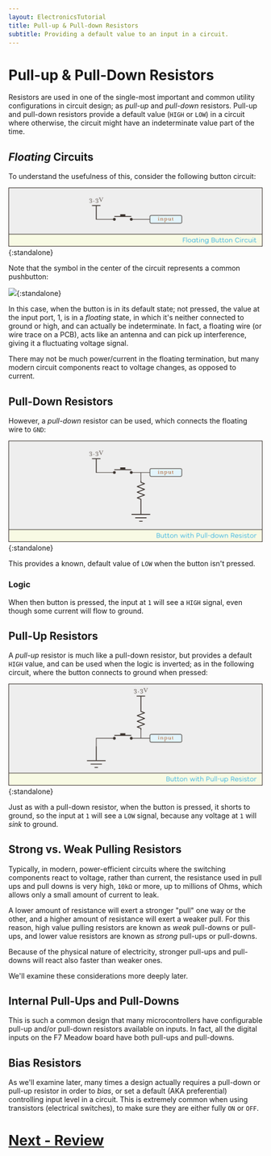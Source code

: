 ```yaml
---
layout: ElectronicsTutorial
title: Pull-up & Pull-down Resistors
subtitle: Providing a default value to an input in a circuit.
---
```


# Pull-up & Pull-Down Resistors

Resistors are used in one of the single-most important and common utility configurations in circuit design; as _pull-up_ and _pull-down_ resistors. Pull-up and pull-down resistors provide a default value (`HIGH` or `LOW`) in a circuit where otherwise, the circuit might have an indeterminate value part of the time.

## _Floating_ Circuits

To understand the usefulness of this, consider the following button circuit:

![](../Support_Files/Floating_Button_Circuit.svg){:standalone}

Note that the symbol in the center of the circuit represents a common pushbutton:

![](/Common_Files/Circuit_Symbols/Pushbutton.svg){:standalone}

In this case, when the button is in its default state; not pressed, the value at the input port, 1, is in a _floating_ state, in which it's neither connected to ground or high, and can actually be indeterminate. In fact, a floating wire (or wire trace on a PCB), acts like an antenna and can pick up interference, giving it a fluctuating voltage signal.

There may not be much power/current in the floating termination, but many modern circuit components react to voltage changes, as opposed to current.

## Pull-Down Resistors

However, a _pull-down_ resistor can be used, which connects the floating wire to `GND`:

![](../Support_Files/PullDown_Resistor_Circuit.svg){:standalone}

This provides a known, default value of `LOW` when the button isn't pressed.

### Logic

When then button is pressed, the input at `1` will see a `HIGH` signal, even though some current will flow to ground.

## Pull-Up Resistors

A _pull-up_ resistor is much like a pull-down resistor, but provides a default `HIGH` value, and can be used when the logic is inverted; as in the following circuit, where the button connects to ground when pressed:

![](../Support_Files/PullUp_Resistor_Circuit.svg){:standalone}

Just as with a pull-down resistor, when the button is pressed, it shorts to ground, so the input at `1` will see a `LOW` signal, because any voltage at `1` will _sink_ to ground.

## Strong vs. Weak Pulling Resistors

Typically, in modern, power-efficient circuits where the switching components react to voltage, rather than current, the resistance used in pull ups and pull downs is very high, `10kΩ` or more, up to millions of Ohms, which allows only a small amount of current to leak.

A lower amount of resistance will exert a stronger "pull" one way or the other, and a higher amount of resistance will exert a weaker pull. For this reason, high value pulling resistors are known as _weak_ pull-downs or pull-ups, and lower value resistors are known as _strong_ pull-ups or pull-downs.

Because of the physical nature of electricity, stronger pull-ups and pull-downs will react also faster than weaker ones.

We'll examine these considerations more deeply later.

## Internal Pull-Ups and Pull-Downs

This is such a common design that many microcontrollers have configurable pull-up and/or pull-down resistors available on inputs. In fact, all the digital inputs on the F7 Meadow board have both pull-ups and pull-downs.


## Bias Resistors

As we'll examine later, many times a design actually requires a pull-down or pull-up resistor in order to _bias_, or set a default (AKA preferential) controlling input level in a circuit. This is extremely common when using transistors (electrical switches), to make sure they are either fully `ON` or `OFF`.

# [Next - Review](../Review)

